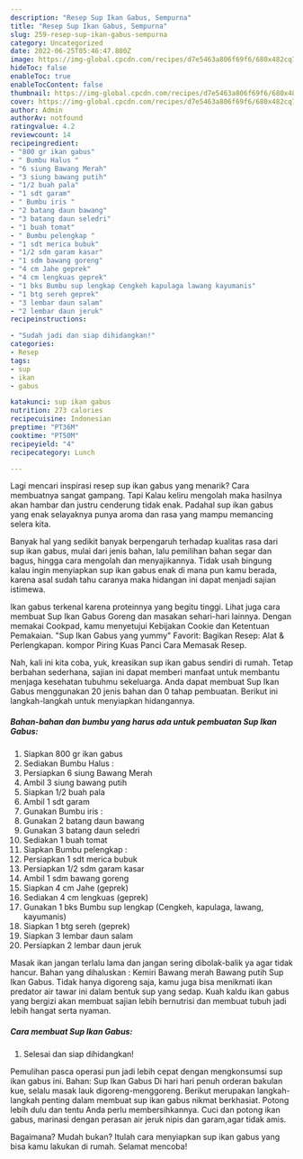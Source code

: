 ```yaml
---
description: "Resep Sup Ikan Gabus, Sempurna"
title: "Resep Sup Ikan Gabus, Sempurna"
slug: 259-resep-sup-ikan-gabus-sempurna
category: Uncategorized
date: 2022-06-25T05:46:47.800Z
image: https://img-global.cpcdn.com/recipes/d7e5463a806f69f6/680x482cq70/sup-ikan-gabus-foto-resep-utama.jpg
hideToc: false
enableToc: true
enableTocContent: false
thumbnail: https://img-global.cpcdn.com/recipes/d7e5463a806f69f6/680x482cq70/sup-ikan-gabus-foto-resep-utama.jpg
cover: https://img-global.cpcdn.com/recipes/d7e5463a806f69f6/680x482cq70/sup-ikan-gabus-foto-resep-utama.jpg
author: Admin
authorAv: notfound
ratingvalue: 4.2
reviewcount: 14
recipeingredient:
- "800 gr ikan gabus"
- " Bumbu Halus "
- "6 siung Bawang Merah"
- "3 siung bawang putih"
- "1/2 buah pala"
- "1 sdt garam"
- " Bumbu iris "
- "2 batang daun bawang"
- "3 batang daun seledri"
- "1 buah tomat"
- " Bumbu pelengkap "
- "1 sdt merica bubuk"
- "1/2 sdm garam kasar"
- "1 sdm bawang goreng"
- "4 cm Jahe geprek"
- "4 cm lengkuas geprek"
- "1 bks Bumbu sup lengkap Cengkeh kapulaga lawang kayumanis"
- "1 btg sereh geprek"
- "3 lembar daun salam"
- "2 lembar daun jeruk"
recipeinstructions:

- "Sudah jadi dan siap dihidangkan!"
categories:
- Resep
tags:
- sup
- ikan
- gabus

katakunci: sup ikan gabus 
nutrition: 273 calories
recipecuisine: Indonesian
preptime: "PT36M"
cooktime: "PT50M"
recipeyield: "4"
recipecategory: Lunch

---
```



Lagi mencari inspirasi resep sup ikan gabus yang menarik? Cara membuatnya sangat gampang. Tapi Kalau keliru mengolah maka hasilnya akan hambar dan justru cenderung tidak enak. Padahal sup ikan gabus yang enak selayaknya punya aroma dan rasa yang mampu memancing selera kita.


Banyak hal yang sedikit banyak berpengaruh terhadap kualitas rasa dari sup ikan gabus, mulai dari jenis bahan, lalu pemilihan bahan segar dan bagus, hingga cara mengolah dan menyajikannya. Tidak usah bingung kalau ingin menyiapkan sup ikan gabus enak di mana pun kamu berada, karena asal sudah tahu caranya maka hidangan ini dapat menjadi sajian istimewa.

Ikan gabus terkenal karena proteinnya yang begitu tinggi. Lihat juga cara membuat Sup Ikan Gabus Goreng dan masakan sehari-hari lainnya. Dengan memakai Cookpad, kamu menyetujui Kebijakan Cookie dan Ketentuan Pemakaian. &#34;Sup Ikan Gabus yang yummy&#34; Favorit: Bagikan Resep: Alat &amp; Perlengkapan. kompor Piring Kuas Panci Cara Memasak Resep.


Nah, kali ini kita coba, yuk, kreasikan sup ikan gabus sendiri di rumah. Tetap berbahan sederhana, sajian ini dapat memberi manfaat untuk membantu menjaga kesehatan tubuhmu sekeluarga. Anda dapat membuat Sup Ikan Gabus menggunakan 20 jenis bahan dan 0 tahap pembuatan. Berikut ini langkah-langkah untuk menyiapkan hidangannya.

<!--inarticleads1-->

##### Bahan-bahan dan bumbu yang harus ada untuk pembuatan Sup Ikan Gabus:

1. Siapkan 800 gr ikan gabus
1. Sediakan  Bumbu Halus :
1. Persiapkan 6 siung Bawang Merah
1. Ambil 3 siung bawang putih
1. Siapkan 1/2 buah pala
1. Ambil 1 sdt garam
1. Gunakan  Bumbu iris :
1. Gunakan 2 batang daun bawang
1. Gunakan 3 batang daun seledri
1. Sediakan 1 buah tomat
1. Siapkan  Bumbu pelengkap :
1. Persiapkan 1 sdt merica bubuk
1. Persiapkan 1/2 sdm garam kasar
1. Ambil 1 sdm bawang goreng
1. Siapkan 4 cm Jahe (geprek)
1. Sediakan 4 cm lengkuas (geprek)
1. Gunakan 1 bks Bumbu sup lengkap (Cengkeh, kapulaga, lawang, kayumanis)
1. Siapkan 1 btg sereh (geprek)
1. Siapkan 3 lembar daun salam
1. Persiapkan 2 lembar daun jeruk


Masak ikan jangan terlalu lama dan jangan sering dibolak-balik ya agar tidak hancur. Bahan yang dihaluskan : Kemiri Bawang merah Bawang putih Sup Ikan Gabus. Tidak hanya digoreng saja, kamu juga bisa menikmati ikan predator air tawar ini dalam bentuk sup yang sedap. Kuah kaldu ikan gabus yang bergizi akan membuat sajian lebih bernutrisi dan membuat tubuh jadi lebih hangat serta nyaman. 

<!--inarticleads2-->

##### Cara membuat Sup Ikan Gabus:


1. Selesai dan siap dihidangkan!

Pemulihan pasca operasi pun jadi lebih cepat dengan mengkonsumsi sup ikan gabus ini. Bahan: Sup Ikan Gabus Di hari hari penuh orderan bakulan kue, selalu masak lauk digoreng-menggoreng. Berikut merupakan langkah-langkah penting dalam membuat sup ikan gabus nikmat berkhasiat. Potong lebih dulu dan tentu Anda perlu membersihkannya. Cuci dan potong ikan gabus, marinasi dengan perasan air jeruk nipis dan garam,agar tidak amis. 

Bagaimana? Mudah bukan? Itulah cara menyiapkan sup ikan gabus yang bisa kamu lakukan di rumah. Selamat mencoba!
